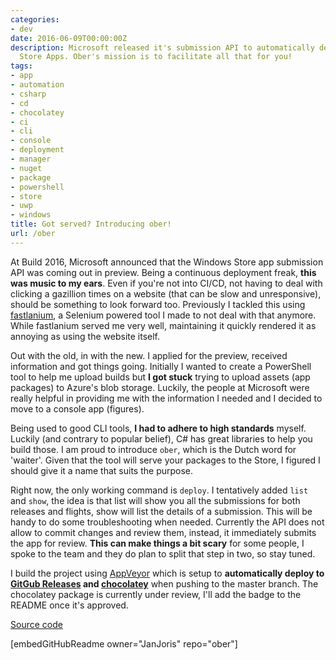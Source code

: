 ```yaml
---
categories:
- dev
date: 2016-06-09T00:00:00Z
description: Microsoft released it's submission API to automatically deploy Windows
  Store Apps. Ober's mission is to facilitate all that for you!
tags:
- app
- automation
- csharp
- cd
- chocolatey
- ci
- cli
- console
- deployment
- manager
- nuget
- package
- powershell
- store
- uwp
- windows
title: Got served? Introducing ober!
url: /ober
---
```


At Build 2016, Microsoft announced that the Windows Store app submission API was coming out in preview. Being a continuous deployment freak, **this was music to my ears**. Even if you're not into CI/CD, not having to deal with clicking a gazillion times on a website (that can be slow and unresponsive), should be something to look forward too. Previously I tackled this using <a href="https://www.herebedragons.io/fastlanium-automate-windows-store-app-submissions/" target="_blank">fastlanium</a>, a Selenium powered tool I made to not deal with that anymore. While fastlanium served me very well, maintaining it quickly rendered it as annoying as using the website itself.

Out with the old, in with the new. I applied for the preview, received information and got things going. Initially I wanted to create a PowerShell tool to help me upload builds but **I got stuck** trying to upload assets (app packages) to Azure's blob storage. Luckily, the people at Microsoft were really helpful in providing me with the information I needed and I decided to move to a console app (figures).

Being used to good CLI tools, **I had to adhere to high standards** myself. Luckily (and contrary to popular belief), C# has great libraries to help you build those. I am proud to introduce `ober`, which is the Dutch word for 'waiter'. Given that the tool will serve your packages to the Store, I figured I should give it a name that suits the purpose.

Right now, the only working command is `deploy`. I tentatively added `list` and `show`, the idea is that list will show you all the submissions for both releases and flights, show will list the details of a submission. This will be handy to do some troubleshooting when needed. Currently the API does not allow to commit changes and review them, instead, it immediately submits the app for review. **This can make things a bit scary** for some people, I spoke to the team and they do plan to split that step in two, so stay tuned.

I build the project using <a href="https://ci.appveyor.com/project/JanJoris/ober/branch/master" target="_blank">AppVeyor</a> which is setup to **automatically deploy to <a href="https://github.com/JanDeDobbeleer/ober/releases" target="_blank">GitGub Releases</a> and <a href="https://chocolatey.org/" target="_blank">chocolatey</a>** when pushing to the master branch. The chocolatey package is currently under review, I'll add the badge to the README once it's approved.

<a class="github_link" href="https://github.com/JanDeDobbeleer/ober" target="_blank" >Source code</a>

[embedGitHubReadme owner="JanJoris" repo="ober"]

